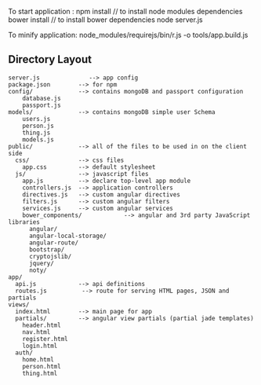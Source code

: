  To start application :
	npm install // to install node modules dependencies
	bower install // to install bower dependencies
	node server.js

 To minify application:
	node_modules/requirejs/bin/r.js -o tools/app.build.js

## Directory Layout
    
    server.js              --> app config
    package.json        --> for npm
    config/             --> contains mongoDB and passport configuration
        database.js
        passport.js
    models/             --> contains mongoDB simple user Schema
        users.js
        person.js
        thing.js
        models.js
    public/             --> all of the files to be used in on the client side
      css/              --> css files
        app.css         --> default stylesheet
      js/               --> javascript files
        app.js          --> declare top-level app module
        controllers.js  --> application controllers
        directives.js   --> custom angular directives
        filters.js      --> custom angular filters
        services.js     --> custom angular services
        bower_components/            --> angular and 3rd party JavaScript libraries
          angular/
          angular-local-storage/
          angular-route/
          bootstrap/
          cryptojslib/
          jquery/
          noty/
    app/
      api.js            --> api definitions
      routes.js          --> route for serving HTML pages, JSON and partials
    views/
      index.html        --> main page for app
      partials/         --> angular view partials (partial jade templates)
        header.html
        nav.html
        register.html
        login.html
      auth/
        home.html
        person.html
        thing.html
